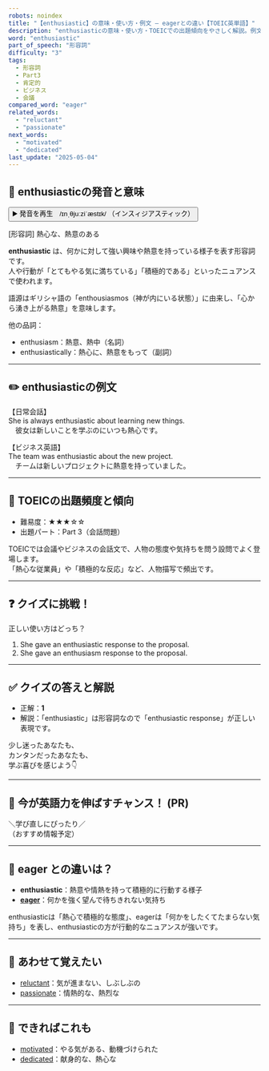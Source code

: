 ```yaml
---
robots: noindex
title: "【enthusiastic】の意味・使い方・例文 ― eagerとの違い【TOEIC英単語】"
description: "enthusiasticの意味・使い方・TOEICでの出題傾向をやさしく解説。例文・クイズ付きでeagerとの違いもわかりやすく学べます。"
word: "enthusiastic"
part_of_speech: "形容詞"
difficulty: "3"
tags:
  - 形容詞
  - Part3
  - 肯定的
  - ビジネス
  - 会議
compared_word: "eager"
related_words:
  - "reluctant"
  - "passionate"
next_words:
  - "motivated"
  - "dedicated"
last_update: "2025-05-04"
---
```


## 🔰 enthusiasticの発音と意味

<button class="play-audio" onclick="playTTS('enthusiastic')">
  <span class="play-audio-main">
    ▶️ 発音を再生　/ɪnˌθjuːziˈæstɪk/
  </span>
  <span class="play-audio-sub">
    （インスィジアスティック）
  </span>
</button>

[形容詞] 熱心な、熱意のある

**enthusiastic** は、何かに対して強い興味や熱意を持っている様子を表す形容詞です。  
人や行動が「とてもやる気に満ちている」「積極的である」といったニュアンスで使われます。

語源はギリシャ語の「enthousiasmos（神が内にいる状態）」に由来し、「心から湧き上がる熱意」を意味します。

他の品詞：  
- enthusiasm：熱意、熱中（名詞）
- enthusiastically：熱心に、熱意をもって（副詞）

---

## ✏️ enthusiasticの例文

【日常会話】  
She is always enthusiastic about learning new things.  
　彼女は新しいことを学ぶのにいつも熱心です。

【ビジネス英語】  
The team was enthusiastic about the new project.  
　チームは新しいプロジェクトに熱意を持っていました。

---

## 🎯 TOEICの出題頻度と傾向

- 難易度：★★★☆☆
- 出題パート：Part 3（会話問題）

TOEICでは会議やビジネスの会話文で、人物の態度や気持ちを問う設問でよく登場します。  
「熱心な従業員」や「積極的な反応」など、人物描写で頻出です。

---

## ❓ クイズに挑戦！

正しい使い方はどっち？

1. She gave an enthusiastic response to the proposal.  
2. She gave an enthusiasm response to the proposal.

---

## ✅ クイズの答えと解説

- 正解：**1**
- 解説：「enthusiastic」は形容詞なので「enthusiastic response」が正しい表現です。

少し迷ったあなたも、  
カンタンだったあなたも、  
学ぶ喜びを感じよう👇️

---

## 🚀 今が英語力を伸ばすチャンス！ (PR)

<div class="info-center">
＼学び直しにぴったり／<br>  
（おすすめ情報予定）
</div>

---

## 🤔  eager との違いは？

- **enthusiastic**：熱意や情熱を持って積極的に行動する様子
- **[eager](/eager)**：何かを強く望んで待ちきれない気持ち

enthusiasticは「熱心で積極的な態度」、eagerは「何かをしたくてたまらない気持ち」を表し、enthusiasticの方が行動的なニュアンスが強いです。

---

## 🧩 あわせて覚えたい

- [reluctant](/reluctant)：気が進まない、しぶしぶの
- [passionate](/passionate)：情熱的な、熱烈な

---

## 📖 できればこれも

- [motivated](/motivated)：やる気がある、動機づけられた
- [dedicated](/dedicated)：献身的な、熱心な

<!-- cvid: aid32_bid41 -->
